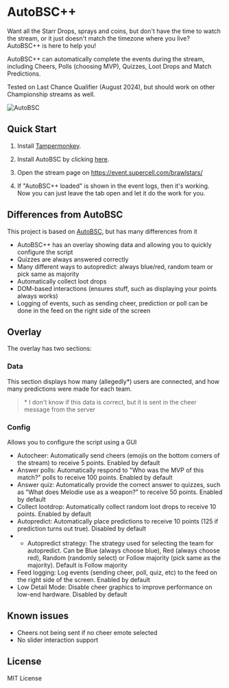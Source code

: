 # AutoBSC++

Want all the Starr Drops, sprays and coins, but don't have the time to watch the stream, or it just doesn't match the timezone where you live? AutoBSC++ is here to help you!

AutoBSC++ can automatically complete the events during the stream, including Cheers, Polls (choosing MVP), Quizzes, Loot Drops and Match Predictions.

Tested on Last Chance Qualifier (August 2024), but should work on other Championship streams as well.

![AutoBSC](https://github.com/LaptopCat/AutoBSC/raw/master/showcase.png)

## Quick Start

1. Install [Tampermonkey](https://www.tampermonkey.net/).

2. Install AutoBSC by clicking [here](https://github.com/LaptopCat/AutoBSC/raw/master/autobsc.user.js).

3. Open the stream page on https://event.supercell.com/brawlstars/

4. If "AutoBSC++ loaded" is shown in the event logs, then it's working. Now you can just leave the tab open and let it do the work for you.

## Differences from AutoBSC
This project is based on [AutoBSC](https://github.com/CatMe0w/AutoBSC), but has many differences from it

- AutoBSC++ has an overlay showing data and allowing you to quickly configure the script
- Quizzes are always answered correctly
- Many different ways to autopredict: always blue/red, random team or pick same as majority
- Automatically collect loot drops
- DOM-based interactions (ensures stuff, such as displaying your points always works)
- Logging of events, such as sending cheer, prediction or poll can be done in the feed on the right side of the screen

## Overlay
The overlay has two sections:
### Data
This section displays how many (allegedly*) users are connected, and how many predictions were made for each team.

> \* I don't know if this data is correct, but it is sent in the cheer message from the server

### Config
Allows you to configure the script using a GUI
- Autocheer:
Automatically send cheers (emojis on the bottom corners of the stream) to receive 5 points. Enabled by default
- Answer polls:
Automatically respond to "Who was the MVP of this match?" polls to receive 100 points. Enabled by default
- Answer quiz:
Automatically provide the correct answer to quizzes, such as "What does Melodie use as a weapon?" to receive 50 points. Enabled by default
- Collect lootdrop:
Automatically collect random loot drops to receive 10 points. Enabled by default
- Autopredict:
Automatically place predictions to receive 10 points (125 if prediction turns out true). Disabled by default
- - Autopredict strategy:
The strategy used for selecting the team for autopredict. Can be Blue (always choose blue), Red (always choose red), Random (randomly select) or Follow majority (pick same as the majority). Default is Follow majority
- Feed logging:
Log events (sending cheer, poll, quiz, etc) to the feed on the right side of the screen. Enabled by default
- Low Detail Mode:
Disable cheer graphics to improve performance on low-end hardware. Disabled by default

## Known issues
- Cheers not being sent if no cheer emote selected
- No slider interaction support

## License

MIT License
